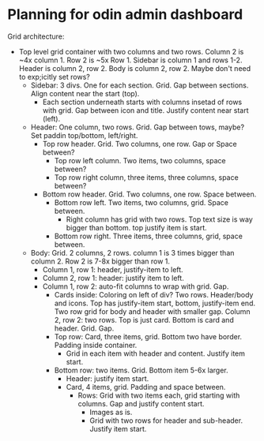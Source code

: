 # Planning for odin admin dashboard

Grid architecture:
- Top level grid container with two columns and two rows. Column 2 is ~4x column 1. Row 2 is ~5x Row 1. Sidebar is column 1 and rows 1-2. Header is column 2, row 2. Body is column 2, row 2. Maybe don't need to exp;icitly set rows?
    - Sidebar: 3 divs. One for each section. Grid. Gap between sections. Align content near the start (top). 
        - Each section underneath starts with columns insetad of rows with grid. Gap between icon and title. Justify content near start (left). 
    - Header: One column, two rows. Grid. Gap between tows, maybe? Set paddin top/bottom, left/right. 
        - Top row header. Grid. Two columns, one row. Gap or Space between?  
            - Top row left column. Two items, two columns, space between? 
            - Top row right column, three items, three columns, space between? 
        - Bottom row header. Grid. Two columns, one row. Space between. 
            - Bottom row left. Two items, two columns, grid. Space between. 
                - Right column has grid with two rows. Top text size is way bigger than bottom. top justify item is start. 
            - Bottom row right. Three items, three columns, grid, space between. 
    - Body: Grid. 2 columns, 2 rows. column 1 is 3 times bigger than column 2. Row 2 is 7-8x bigger than row 1. 
        - Column 1, row 1: header, justify-item to left. 
        - Column 2, row 1: header: justify item to left. 
        - Column 1, row 2: auto-fit columns to wrap with grid. Gap. 
            - Cards inside: Coloring on left of div? Two rows. Header/body and icons. Top has justify-item start, bottom, justify-item end. 
                Two row grid for body and header with smaller gap. 
        Column 2, row 2: two rows. Top is just card. Bottom is card and header. Grid. Gap. 
            - Top row: Card, three items, grid. Bottom two have border. Padding inside container. 
                - Grid in each item with header and content. Justify item start. 
            - Bottom row: two items. Grid. Bottom item 5-6x larger. 
                - Header: justify item start. 
                - Card, 4 items, grid. Padding and space between. 
                    - Rows: Grid with two items each, grid starting with columns. Gap and justify content start. 
                        - Images as is. 
                        - Grid with two rows for header and sub-header. Justify item start. 
